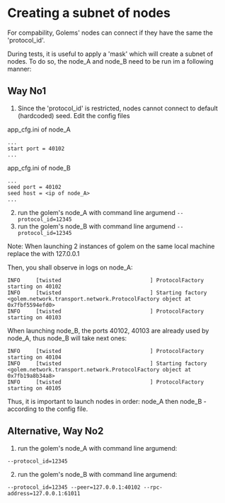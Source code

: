 # Creating a subnet of nodes

For compability, Golems' nodes can connect if they have the same the 'protocol_id'.

During tests, it is useful to apply a 'mask' which will create a subnet of nodes.
To do so, the node_A and node_B need to be run im a following manner:

## Way No1

1) Since the 'protocol_id' is restricted, nodes cannot connect to default (hardcoded) seed.
Edit the config files 


app_cfg.ini of node_A 
```
...
start port = 40102
...
```

app_cfg.ini of node_B
```
...
seed port = 40102
seed host = <ip of node_A>
...
```

2) run the golem's node_A with command line argumend `--protocol_id=12345`
3) run the golem's node_B with command line argumend `--protocol_id=12345`


Note: 
When launching 2 instances of golem on the same local machine replace the <ip of node_A> with 127.0.0.1

Then, you shall observe in logs on node_A:

```
INFO     [twisted                            ] ProtocolFactory starting on 40102 
INFO     [twisted                            ] Starting factory <golem.network.transport.network.ProtocolFactory object at 0x7fbf5594efd0> 
INFO     [twisted                            ] ProtocolFactory starting on 40103 
```
When launching node_B, the ports 40102, 40103 are already used by node_A, thus node_B will take next ones:
```
INFO     [twisted                            ] ProtocolFactory starting on 40104 
INFO     [twisted                            ] Starting factory <golem.network.transport.network.ProtocolFactory object at 0x7fb19a8b34a8> 
INFO     [twisted                            ] ProtocolFactory starting on 40105 
```
Thus, it is important to launch nodes in order: node_A then node_B - according to the config file.

## Alternative, Way No2

1) run the golem's node_A with command line argumend:

 `--protocol_id=12345`

2) run the golem's node_B with command line argumend:

 `--protocol_id=12345 --peer=127.0.0.1:40102 --rpc-address=127.0.0.1:61011`